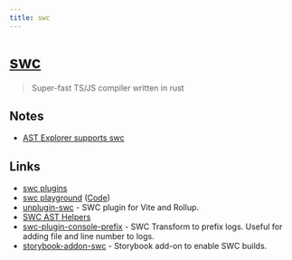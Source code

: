 ```yaml
---
title: swc
---
```


# [swc](https://github.com/swc-project/swc)

> Super-fast TS/JS compiler written in rust

## Notes

- [AST Explorer supports swc](https://twitter.com/jantimon/status/1513451535916838914)

## Links

- [swc plugins](https://github.com/swc-project/plugins)
- [swc playground](https://play.swc.rs/) ([Code](https://github.com/swc-project/swc-playground))
- [unplugin-swc](https://github.com/egoist/unplugin-swc) - SWC plugin for Vite and Rollup.
- [SWC AST Helpers](https://github.com/aelbore/swc-ast-helpers)
- [swc-plugin-console-prefix](https://github.com/williamtetlow/swc-plugin-console-prefix) - SWC Transform to prefix logs. Useful for adding file and line number to logs.
- [storybook-addon-swc](https://github.com/Karibash/storybook-addon-swc) - Storybook add-on to enable SWC builds.
